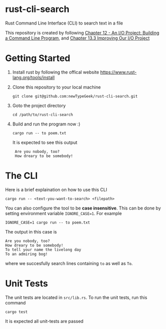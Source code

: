 # rust-cli-search

Rust Command Line Interface (CLI) to search text in a file

This repository is created by following [Chapter 12 - An I/O Project: Building a Command Line Program](https://doc.rust-lang.org/book/ch12-00-an-io-project.html), and [Chapter 13.3 Improving Our I/O Project](https://doc.rust-lang.org/book/ch13-03-improving-our-io-project.html)

# Getting Started
1. Install rust by following the offical website https://www.rust-lang.org/tools/install
2. Clone this repository to your local machine
    ```
    git clone git@github.com:newTypeGeek/rust-cli-search.git
    ```

3. Goto the project directory 
   ```
   cd /path/to/rust-cli-search
   ```

4. Build and run the program now :)
   ```
   cargo run -- to poem.txt
   ```
   It is expected to see this output
   ```
    Are you nobody, too?
    How dreary to be somebody!
   ```

# The CLI 
Here is a brief explaination on how to use this CLI
```
cargo run -- <text-you-want-to-search> <filepath>
```

You can also configure the tool to be **case insensitive**. This can be done by setting environment variable `IGNORE_CASE=1`. For example

```
IGNORE_CASE=1 cargo run -- to poem.txt
```
The output in this case is
```
Are you nobody, too?
How dreary to be somebody!
To tell your name the livelong day
To an admiring bog!
```
where we succesfully search lines containing `to` as well as `To`.



# Unit Tests
The unit tests are located in `src/lib.rs`. To run the unit tests, run this command
```
cargo test
```
It is expected all unit-tests are passed